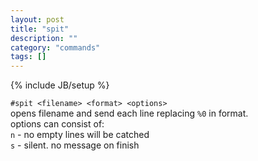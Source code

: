```yaml
---
layout: post
title: "spit"
description: ""
category: "commands"
tags: []
---
```

{% include JB/setup %}

`#spit <filename> <format> <options>`  
opens filename and send each line replacing `%0` in format.   
options can consist of:  
`n` - no empty lines will be catched  
`s` - silent. no message on finish  